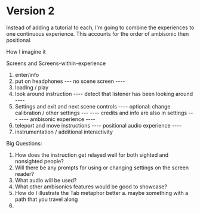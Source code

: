 # Version 2

Instead of adding a tutorial to each, I'm going to combine the experiences to one continuous experience.  This accounts for the order of ambisonic then positional.

How I imagine it

Screens and Screens-within-experience

1. enter/info
2. put on headphones
--- no scene screen ----
3. loading / play
4. look around instruction
---- detect that listener has been looking around ----
5. Settings and exit and next scene controls
---- optional: change calibration / other settings ---
---- credits and info are also in settings ---
---- ambisonic experience ----
6. teleport and move instructions
---- positional audio experience ----
7. instrumentation / additional interactivity

Big Questions:
1. How does the instruction get relayed well for both sighted and nonsighted people?
2. Will there be any prompts for using or changing settings on the screen reader?
3. What audio will be used?
4. What other ambisonics features would be good to showcase?
5. How do I illustrate the Tab metaphor better
    a. maybe something with a path that you travel along
6. 

